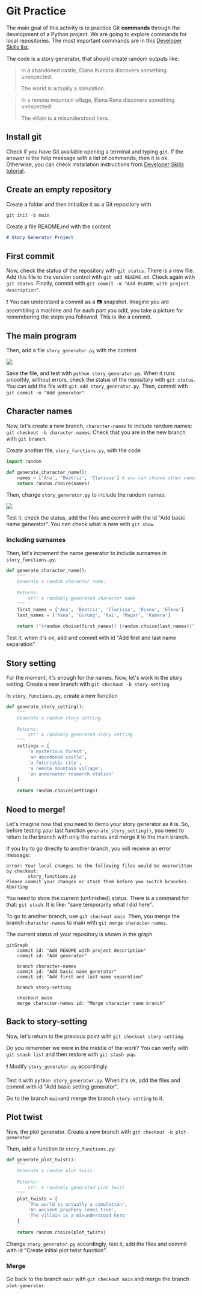 # Git Practice

The main goal of this activity is to practice Git **commands** through the development of a Python project. We are going to explore commands for local repositories. The most important commands are in this [Developer Skills list](https://github.blog/developer-skills/github/top-12-git-commands-every-developer-must-know/).

The code is a story generator, that should create random outputs like:

> In a abandoned castle, Diana Kumara discovers something unexpected:
>
>    The world is actually a simulation.

> In a remote mountain village, Elena Rana discovers something unexpected:
>
>    The villain is a misunderstood hero.


## Install git

Check if you have Git available opening a terminal and typing `git`. If the answer is the help message with a list of commands, then it is ok. Otherwise, you can check installation instructions from [Developer Skills tutorial](https://github.blog/developer-skills/programming-languages-and-frameworks/what-is-git-our-beginners-guide-to-version-control/#how-do-i-install-git).

## Create an empty repository

Create a folder and then initialize it as a Git repository with
```
git init -b main
```

Create a file README.md with the content
```markdown
# Story Generator Project
```

## First commit

Now, check the status of the repository with `git status`. There is a new file. Add this file to the version control with `git add README.md`. Check again with `git status`. Finally, commit with `git commit -m "Add README with project description"`.

:exclamation: You can understand a commit as a :camera: snapshot. Imagine you are assembling a machine and for each part you add, you take a picture for remembering the steps you followed. This is like a commit.

## The main program

Then, add a file `story_generator.py` with the content

![](img/generate_story.png)
<!--
```python
def generate_story():
    """Generate a story."""
    
    story = f"""
    In *setting*, *character* discovers something unexpected:
    *twist*
    """
    return story

if __name__ == "__main__":
    print(generate_story())
```
-->

Save the file, and test with `python story_generator.py`. When it runs smoothly, without errors, check the status of the repository with `git status`. You can add the file with `git add story_generator.py`. Then, commit with `git commit -m "Add generator"`.

## Character names

Now, let's create a new branch, `character-names` to include random names:
`git checkout -b character-names`. Check that you are in the new branch with `git branch`.

Create another file, `story_functions.py`, with the code

```python
import random

def generate_character_name():
    names = ['Ana', 'Beatriz', 'Clarissa'] # you can choose other names
    return random.choice(names)
```

Then, change `story_generator.py` to include the random names:

![](img/generate-story-v2.png)
<!--
```python
from story_functions import generate_character_name

def generate_story():
    """Generate a complete random story."""
    character = generate_character_name()
    
    story = f"""
    In *setting*, {character} discovers something unexpected:
    *twist*
    """
    return story

if __name__ == "__main__":
    print(generate_story())
```
-->

Test it, check the status, add the files and commit with the id "Add basic name generator". You can check what is new with `git show`.

### Including surnames

Then, let's increment the name generator to include surnames in `story_functions.py`.

```python
def generate_character_name():
    """
    Generate a random character name.
    
    Returns:
        str: A randomly generated character name
    """
    first_names = ['Ana', 'Beatriz', 'Clarissa', 'Diana', 'Elena']
    last_names = ['Rana', 'Gurung', 'Rai', 'Magar', 'Kumara']
    
    return f"{random.choice(first_names)} {random.choice(last_names)}"
```

Test it, when it's ok, add and commit with id "Add first and last name separation".

## Story setting

For the moment, it's enough for the names. Now, let's work in the story setting. Create a new branch with `git checkout -b story-setting`

In `story_functions.py`, create a new function
```python
def generate_story_setting():
    """
    Generate a random story setting.
    
    Returns:
        str: A randomly generated story setting
    """
    settings = [
        'a mysterious forest',
        'an abandoned castle',
        'a futuristic city',
        'a remote mountain village',
        'an underwater research station'
    ]
    
    return random.choice(settings)
```

## Need to merge!

Let's imagine now that you need to demo your story generator as it is. So, before testing your last function `generate_story_setting()`, you need to return to the branch with only the names and merge it to the main branch.

If you try to go directly to another branch, you will receive an error message:

```
error: Your local changes to the following files would be overwritten by checkout:
        story_functions.py
Please commit your changes or stash them before you switch branches.
Aborting
```

You need to store the current (unfinished) status. There is a command for that: `git stash`. It is like: "save temporarily what I did here".

To go to another branch, use `git checkout main`. Then, you merge the branch `character-names` to main with `git merge character-names`.

The current status of your repository is shown in the graph.

```mermaid
gitGraph
    commit id: "Add README with project description"
    commit id: "Add generator"

    branch character-names
    commit id: "Add basic name generator"
    commit id: "Add first and last name separation"

    branch story-setting

    checkout main
    merge character-names id: "Merge character name branch"
```

## Back to story-setting

Now, let's return to the previous point with `git checkout story-setting`.

Do you remember we were in the middle of the work? You can verify with `git stash list` and then restore with `git stash pop`.

:exclamation: Modify `story_generator.py` accordingly.

Test it with `python story_generator.py`. When it's ok, add the files and commit with id "Add basic setting generator".

Go to the branch `main`and merge the branch `story-setting` to it.

## Plot twist

Now, the plot generator. Create a new branch with `git checkout -b plot-generator`

Then, add a function to `story_functions.py`:
```python
def generate_plot_twist():
    """
    Generate a random plot twist.
    
    Returns:
        str: A randomly generated plot twist
    """
    plot_twists = [
        'The world is actually a simulation',
        'An ancient prophecy comes true',
        'The villain is a misunderstood hero'
    ]
    
    return random.choice(plot_twists)
```

Change `story_generator.py` accordingly, test it, add the files and commit with id "Create initial plot twist function".

### Merge

Go back to the branch `main` with `git checkout main` and merge the branch `plot-generator`.